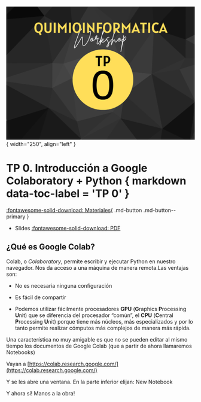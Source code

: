 ![Image](img/TP0.png){ width="250", align="left" }

# **TP 0**. Introducción a Google Colaboratory + Python { markdown data-toc-label = 'TP 0' }

[:fontawesome-solid-download: Materiales]((https://colab.research.google.com/drive/1c5ehV4UMV4jtigrPAHn45vCG1LK02r1l?usp=sharing)){ .md-button .md-button--primary }

<!--
Este es el botón para decargar materiales, en (#) hay que agregar el link correspondiente
--->

* Slides [:fontawesome-solid-download: PDF](https://drive.google.com/file/d/1u8GVuKzyIyC2IkH8jQUHrn25V57hOtLN/view?usp=sharing)

## ¿Qué es Google Colab?

Colab, o *Colaboratory*, permite escribir y ejecutar Python en nuestro navegador. Nos da acceso a una máquina de manera remota.Las ventajas son:

* No es necesaria ninguna configuración

* Es fácil de compartir

* Podemos utilizar fácilmente procesadores **GPU** (**G**raphics **P**rocessing **U**nit) que se diferencia del procesador “común”, el **CPU** (**C**entral **P**rocessing **U**nit) porque tiene más núcleos, más especializados y por lo tanto permite realizar cómputos más complejos de manera más rápida.

Una característica no muy amigable es que no se pueden editar al mismo tiempo los documentos de Google Colab (que a partir de ahora llamaremos Notebooks)

Vayan a [https://colab.research.google.com/](https://colab.research.google.com/)

Y se les abre una ventana. En la parte inferior elijan: New Notebook

Y ahora sí! Manos a la obra!


